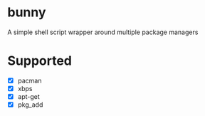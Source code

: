 # bunny
A simple shell script wrapper around multiple package managers

# Supported
- [x] pacman
- [x] xbps
- [x] apt-get
- [x] pkg_add
